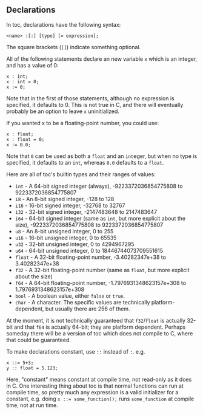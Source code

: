 ## Declarations

In toc, declarations have the following syntax:
```
<name> :[:] [type] [= expression];
```

The square brackets (`[]`) indicate something optional.

All of the following statements
declare an new variable `x` which is an integer, and has a value of 0:
```
x : int;
x : int = 0;
x := 0;
```
Note that in the first of those statements, although no expression
is specified, it defaults to 0. This is not true in C,
and there will eventually probably be an option to
leave `x` uninitialized.

If you wanted x to be a floating-point number, you could use:
```
x : float;
x : float = 0;
x := 0.0;
```

Note that `0` can be used as both a `float` and an `int`eger, but
when no type is specified, it defaults to an `int`, whereas `0.0`
defaults to a `float`.

Here are all of toc's builtin types and their ranges of values:

- `int` - A 64-bit signed integer (always), -9223372036854775808 to 9223372036854775807
- `i8` - An 8-bit signed integer, -128 to 128
- `i16` - 16-bit signed integer, -32768 to 32767
- `i32` - 32-bit signed integer, -2147483648 to 2147483647
- `i64` - 64-bit signed integer (same as `int`, but more explicit about the size), -9223372036854775808 to 9223372036854775807
- `u8` - An 8-bit unsigned integer, 0 to 255
- `u16` - 16-bit unsigned integer, 0 to 65535
- `u32` - 32-bit unsigned integer, 0 to 4294967295
- `u64` - 64-bit unsigned integer, 0 to 18446744073709551615
- `float` - A 32-bit floating-point number, -3.40282347e+38 to 3.40282347e+38
- `f32` - A 32-bit floating-point number (same as `float`, but more explicit about the size)
- `f64` - A 64-bit floating-point number, -1.7976931348623157e+308 to 1.7976931348623157e+308
- `bool` - A boolean value, either `false` or `true`.
- `char` - A character. The specific values are technically platform-dependent, but usually there are 256 of them.

At the moment, it is not technically guaranteed that `f32`/`float` is actually 32-bit and that `f64` is actually 64-bit; they are platform dependent. Perhaps someday there will be a version of toc which does not compile to C, where that could be guaranteed.

To make declarations constant, use `::` instead of `:`. e.g.

```
x ::= 5+3;  
y :: float = 5.123;
```

Here, "constant" means constant at compile time, not read-only as it does in C. One interesting thing about toc is that normal functions can run at compile time, so pretty much any expression is a valid initializer for a constant, e.g. doing `x ::= some_function();` runs `some_function` at compile time, not at run time.
